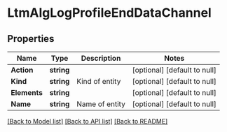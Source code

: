 # LtmAlgLogProfileEndDataChannel

## Properties
Name | Type | Description | Notes
------------ | ------------- | ------------- | -------------
**Action** | **string** |  | [optional] [default to null]
**Kind** | **string** | Kind of entity | [optional] [default to null]
**Elements** | **string** |  | [optional] [default to null]
**Name** | **string** | Name of entity | [optional] [default to null]

[[Back to Model list]](../README.md#documentation-for-models) [[Back to API list]](../README.md#documentation-for-api-endpoints) [[Back to README]](../README.md)


